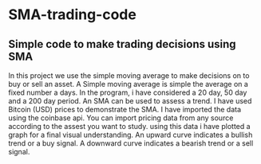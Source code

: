 # SMA-trading-code
## Simple code to make trading decisions using SMA
In this project we use the simple moving average to make decisions on to buy or sell an asset.
A Simple moving average is simple the average on a fixed number a days. In the program, i have considered a 20 day, 50 day and a 200 day period.
An SMA can be used to assess a trend. I have used Bitcoin (USD) prices to demonstrate the SMA. I have imported the data using the coinbase api. You can import pricing data from any source according to the assest you want to study.
using this data i have plotted a graph for a final visual understanding. An upward curve indicates a bullish trend or a buy signal. A downward curve indicates a bearish trend or a sell signal.  
